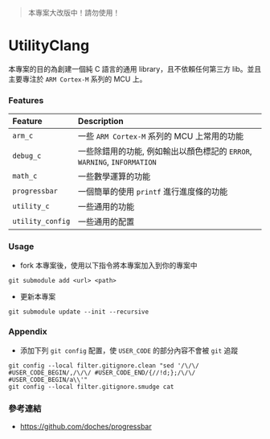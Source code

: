 > 本專案大改版中！請勿使用！

# UtilityClang

本專案的目的為創建一個純 C 語言的通用 library，且不依賴任何第三方 lib。並且主要專注於 `ARM Cortex-M` 系列的 MCU 上。

### Features

| Feature          | Description                                                              |
| :--------------- | :----------------------------------------------------------------------- |
| `arm_c`          | 一些 `ARM Cortex-M` 系列的 MCU 上常用的功能                              |
| `debug_c`        | 一些除錯用的功能, 例如輸出以顏色標記的 `ERROR`, `WARNING`, `INFORMATION` |
| `math_c`         | 一些數學運算的功能                                                       |
| `progressbar`    | 一個簡單的使用 `printf` 進行進度條的功能                             |
| `utility_c`      | 一些通用的功能                                                           |
| `utility_config` | 一些通用的配置                                                           |

### Usage

- fork 本專案後，使用以下指令將本專案加入到你的專案中

```shell
git submodule add <url> <path>
```

- 更新本專案

```shell
git submodule update --init --recursive
```

### Appendix

- 添加下列 `git config` 配置，使 `USER_CODE` 的部分內容不會被 `git` 追蹤

```shell
git config --local filter.gitignore.clean "sed '/\/\/ #USER_CODE_BEGIN/,/\/\/ #USER_CODE_END/{//!d;};/\/\/ #USER_CODE_BEGIN/a\\'"
git config --local filter.gitignore.smudge cat
```

### 參考連結

- https://github.com/doches/progressbar
